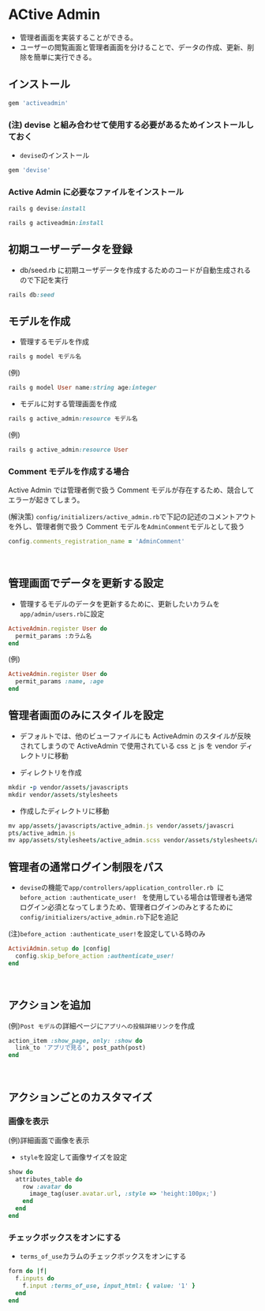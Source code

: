 # ACtive Admin
- 管理者画面を実装することができる。
- ユーザーの閲覧画面と管理者画面を分けることで、データの作成、更新、削除を簡単に実行できる。

## インストール

  
```ruby
gem 'activeadmin'
```
### (注) devise と組み合わせて使用する必要があるためインストールしておく
- `devise`のインストール

```ruby
gem 'devise'
```
  
### Active Admin に必要なファイルをインストール

```ruby
rails g devise:install
```
```ruby
rails g activeadmin:install
```
  
## 初期ユーザーデータを登録
- db/seed.rb に初期ユーザデータを作成するためのコードが自動生成されるので下記を実行

```ruby
rails db:seed
```

## モデルを作成
- 管理するモデルを作成
　　
```ruby
rails g model モデル名
```
  
(例)
```ruby
rails g model User name:string age:integer
```
  
- モデルに対する管理画面を作成

```ruby
rails g active_admin:resource モデル名
```
  
(例)
```ruby
rails g active_admin:resource User
```
  
### Comment モデルを作成する場合
Active Admin では管理者側で扱う Comment モデルが存在するため、競合してエラーが起きてしまう。
  
(解決策)
`config/initializers/active_admin.rb`で下記の記述のコメントアウトを外し、管理者側で扱う Comment モデルを`AdminComment`モデルとして扱う
```rb
config.comments_registration_name = 'AdminComment'
```
  
<br>
  
## 管理画面でデータを更新する設定
- 管理するモデルのデータを更新するために、更新したいカラムを`app/admin/users.rb`に設定

```ruby
ActiveAdmin.register User do
  permit_params :カラム名
end
```
  
(例)
```ruby
ActiveAdmin.register User do
  permit_params :name, :age
end
```
  
## 管理者画面のみにスタイルを設定
- デフォルトでは、他のビューファイルにも ActiveAdmin のスタイルが反映されてしまうので ActiveAdmin で使用されている css と js を vendor ディレクトリに移動
  
- ディレクトリを作成
  
```ruby
mkdir -p vendor/assets/javascripts
mkdir vendor/assets/stylesheets
```
  
- 作成したディレクトリに移動
  
```ruby
mv app/assets/javascripts/active_admin.js vendor/assets/javascri
pts/active_admin.js
mv app/assets/stylesheets/active_admin.scss vendor/assets/stylesheets/active_admin.scss
```
  
## 管理者の通常ログイン制限をパス
- `devise`の機能で`app/controllers/application_controller.rb `に`before_action :authenticate_user! `
を使用している場合は管理者も通常ログイン必須となってしまうため、管理者ログインのみとするために`config/initializers/active_admin.rb`下記を追記
  
(注)`before_action :authenticate_user!`を設定している時のみ
```ruby
ActiviAdmin.setup do |config|
  config.skip_before_action :authenticate_user!
end
```
  
<br>
  
## アクションを追加
(例)`Post モデル`の詳細ページに`アプリへの投稿詳細リンク`を作成
```rb
action_item :show_page, only: :show do
  link_to 'アプリで見る', post_path(post)
end
```
  
<br>
  
## アクションごとのカスタマイズ
### 画像を表示
(例)詳細画面で画像を表示
- `style`を設定して画像サイズを設定
```rb
show do
  attributes_table do
    row :avatar do
      image_tag(user.avatar.url, :style => 'height:100px;')
    end
  end
end
```
  
### チェックボックスをオンにする
- `terms_of_use`カラムのチェックボックスをオンにする
```rb
form do |f|
  f.inputs do
    f.input :terms_of_use, input_html: { value: '1' }
  end
end
```
